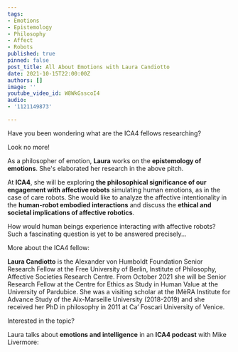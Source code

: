 ```yaml
---
tags:
- Emotions
- Epistemology
- Philosophy
- Affect
- Robots
published: true
pinned: false
post_title: All About Emotions with Laura Candiotto
date: 2021-10-15T22:00:00Z
authors: []
image: ''
youtube_video_id: W8WkGsscoI4
audio:
- '1121149873'

---
```

Have you been wondering what are the ICA4 fellows researching?

Look no more!

As a philosopher of emotion, **Laura** works on the **epistemology of emotions**. She's elaborated her research in the above pitch.

At **ICA4**, she will be exploring **the philosophical significance of our engagement with affective robots** simulating human emotions, as in the case of care robots. She would like to analyze the affective intentionality in the **human-robot embodied interactions** and discuss the **ethical and societal implications of affective robotics**.

How would human beings experience interacting with affective robots? Such a fascinating question is yet to be answered precisely...

More about the ICA4 fellow:

**Laura Candiotto** is the Alexander von Humboldt Foundation Senior Research Fellow at the Free University of Berlin, Institute of Philosophy, Affective Societies Research Centre. From October 2021 she will be Senior Research Fellow at the Centre for Ethics as Study in Human Value at the University of Pardubice. She was a visiting scholar at the IMèRA Institute for Advance Study of the Aix-Marseille University (2018-2019) and she received her PhD in philosophy in 2011 at Ca’ Foscari University of Venice.

Interested in the topic?

Laura talks about **emotions and intelligence** in an **ICA4 podcast** with Mike Livermore: